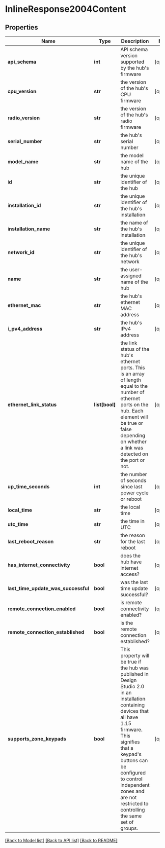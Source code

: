 # InlineResponse2004Content

## Properties
Name | Type | Description | Notes
------------ | ------------- | ------------- | -------------
**api_schema** | **int** | API schema version supported by the hub&#x27;s firmware | [optional] 
**cpu_version** | **str** | the version of the hub&#x27;s CPU firmware | [optional] 
**radio_version** | **str** | the version of the hub&#x27;s radio firmware | [optional] 
**serial_number** | **str** | the hub&#x27;s serial number | [optional] 
**model_name** | **str** | the model name of the hub | [optional] 
**id** | **str** | the unique identifier of the hub | [optional] 
**installation_id** | **str** | the unique identifier of the hub&#x27;s installation | [optional] 
**installation_name** | **str** | the name of the hub&#x27;s installation | [optional] 
**network_id** | **str** | the unique identifier of the hub&#x27;s network | [optional] 
**name** | **str** | the user-assigned name of the hub | [optional] 
**ethernet_mac** | **str** | the hub&#x27;s ethernet MAC address | [optional] 
**i_pv4_address** | **str** | the hub&#x27;s IPv4 address | [optional] 
**ethernet_link_status** | **list[bool]** | the link status of the hub&#x27;s ethernet ports. This is an array of length equal to the number of ethernet ports on the hub.  Each element will be true or false depending on whether a link was detected on the port or not. | [optional] 
**up_time_seconds** | **int** | the number of seconds since last power cycle or reboot | [optional] 
**local_time** | **str** | the local time | [optional] 
**utc_time** | **str** | the time in UTC | [optional] 
**last_reboot_reason** | **str** | the reason for the last reboot | [optional] 
**has_internet_connectivity** | **bool** | does the hub have internet access? | [optional] 
**last_time_update_was_successful** | **bool** | was the last time update successful? | [optional] 
**remote_connection_enabled** | **bool** | is remote connectivity enabled? | [optional] 
**remote_connection_established** | **bool** | is the remote connection established? | [optional] 
**supports_zone_keypads** | **bool** | This property will be true if the hub was published in Design Studio 2.0 in an installation containing devices that all have 1.15 firmware.  This signifies that a keypad&#x27;s buttons can be configured to control independent zones and are not restricted to controlling the same set of groups. | [optional] 

[[Back to Model list]](../README.md#documentation-for-models) [[Back to API list]](../README.md#documentation-for-api-endpoints) [[Back to README]](../README.md)

